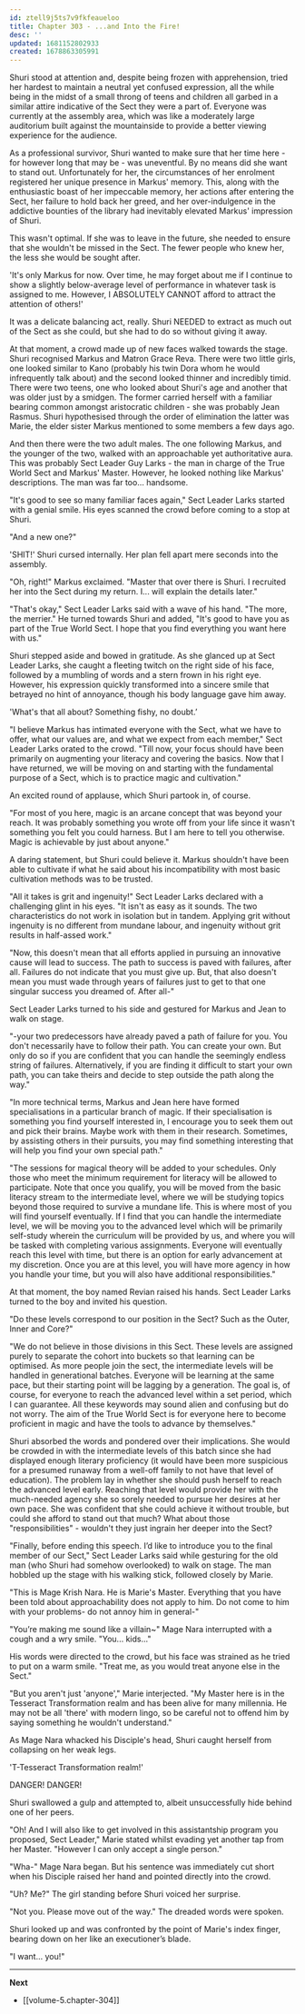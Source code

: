 ```yaml
---
id: ztell9j5ts7v9fkfeaueloo
title: Chapter 303 - ...and Into the Fire!
desc: ''
updated: 1681152802933
created: 1678863305991
---
```


Shuri stood at attention and, despite being frozen with apprehension, tried her hardest to maintain a neutral yet confused expression, all the while being in the midst of a small throng of teens and children all garbed in a similar attire indicative of the Sect they were a part of. Everyone was currently at the assembly area, which was like a moderately large auditorium built against the mountainside to provide a better viewing experience for the audience.

As a professional survivor, Shuri wanted to make sure that her time here - for however long that may be - was uneventful. By no means did she want to stand out. Unfortunately for her, the circumstances of her enrolment registered her unique presence in Markus' memory. This, along with the enthusiastic boast of her impeccable memory, her actions after entering the Sect, her failure to hold back her greed, and her over-indulgence in the addictive bounties of the library had inevitably elevated Markus' impression of Shuri.

This wasn't optimal. If she was to leave in the future, she needed to ensure that she wouldn't be missed in the Sect. The fewer people who knew her, the less she would be sought after.

'It's only Markus for now. Over time, he may forget about me if I continue to show a slightly below-average level of performance in whatever task is assigned to me. However, I ABSOLUTELY CANNOT afford to attract the attention of others!'

It was a delicate balancing act, really. Shuri NEEDED to extract as much out of the Sect as she could, but she had to do so without giving it away.

At that moment, a crowd made up of new faces walked towards the stage. Shuri recognised Markus and Matron Grace Reva. There were two little girls, one looked similar to Kano (probably his twin Dora whom he would infrequently talk about) and the second looked thinner and incredibly timid. There were two teens, one who looked about Shuri's age and another that was older just by a smidgen. The former carried herself with a familiar bearing common amongst aristocratic children - she was probably Jean Rasmus. Shuri hypothesised through the order of elimination the latter was Marie, the elder sister Markus mentioned to some members a few days ago.

And then there were the two adult males. The one following Markus, and the younger of the two, walked with an approachable yet authoritative aura. This was probably Sect Leader Guy Larks - the man in charge of the True World Sect and Markus' Master. However, he looked nothing like Markus' descriptions. The man was far too... handsome.

"It's good to see so many familiar faces again," Sect Leader Larks started with a genial smile. His eyes scanned the crowd before coming to a stop at Shuri.

"And a new one?"

'SHIT!' Shuri cursed internally. Her plan fell apart mere seconds into the assembly.

"Oh, right!" Markus exclaimed. "Master that over there is Shuri. I recruited her into the Sect during my return. I... will explain the details later."

"That's okay," Sect Leader Larks said with a wave of his hand. "The more, the merrier." He turned towards Shuri and added, "It's good to have you as part of the True World Sect. I hope that you find everything you want here with us."

Shuri stepped aside and bowed in gratitude. As she glanced up at Sect Leader Larks, she caught a fleeting twitch on the right side of his face, followed by a mumbling of words and a stern frown in his right eye. However, his expression quickly transformed into a sincere smile that betrayed no hint of annoyance, though his body language gave him away.

'What's that all about? Something fishy, no doubt.’

"I believe Markus has intimated everyone with the Sect, what we have to offer, what our values are, and what we expect from each member," Sect Leader Larks orated to the crowd. "Till now, your focus should have been primarily on augmenting your literacy and covering the basics. Now that I have returned, we will be moving on and starting with the fundamental purpose of a Sect, which is to practice magic and cultivation."

An excited round of applause, which Shuri partook in, of course.

"For most of you here, magic is an arcane concept that was beyond your reach. It was probably something you wrote off from your life since it wasn't something you felt you could harness. But I am here to tell you otherwise. Magic is achievable by just about anyone."

A daring statement, but Shuri could believe it. Markus shouldn't have been able to cultivate if what he said about his incompatibility with most basic cultivation methods was to be trusted.

"All it takes is grit and ingenuity!" Sect Leader Larks declared with a challenging glint in his eyes. "It isn't as easy as it sounds. The two characteristics do not work in isolation but in tandem. Applying grit without ingenuity is no different from mundane labour, and ingenuity without grit results in half-assed work."

"Now, this doesn't mean that all efforts applied in pursuing an innovative cause will lead to success. The path to success is paved with failures, after all. Failures do not indicate that you must give up. But, that also doesn't mean you must wade through years of failures just to get to that one singular success you dreamed of. After all-"

Sect Leader Larks turned to his side and gestured for Markus and Jean to walk on stage.

"-your two predecessors have already paved a path of failure for you. You don't necessarily have to follow their path. You can create your own. But only do so if you are confident that you can handle the seemingly endless string of failures. Alternatively, if you are finding it difficult to start your own path, you can take theirs and decide to step outside the path along the way."

"In more technical terms, Markus and Jean here have formed specialisations in a particular branch of magic. If their specialisation is something you find yourself interested in, I encourage you to seek them out and pick their brains. Maybe work with them in their research. Sometimes, by assisting others in their pursuits, you may find something interesting that will help you find your own special path."

"The sessions for magical theory will be added to your schedules. Only those who meet the minimum requirement for literacy will be allowed to participate. Note that once you qualify, you will be moved from the basic literacy stream to the intermediate level, where we will be studying topics beyond those required to survive a mundane life. This is where most of you will find yourself eventually. If I find that you can handle the intermediate level, we will be moving you to the advanced level which will be primarily self-study wherein the curriculum will be provided by us, and where you will be tasked with completing various assignments. Everyone will eventually reach this level with time, but there is an option for early advancement at my discretion. Once you are at this level, you will have more agency in how you handle your time, but you will also have additional responsibilities."

At that moment, the boy named Revian raised his hands. Sect Leader Larks turned to the boy and invited his question.

"Do these levels correspond to our position in the Sect? Such as the Outer, Inner and Core?"

"We do not believe in those divisions in this Sect. These levels are assigned purely to separate the cohort into buckets so that learning can be optimised. As more people join the sect, the intermediate levels will be handled in generational batches. Everyone will be learning at the same pace, but their starting point will be lagging by a generation. The goal is, of course, for everyone to reach the advanced level within a set period, which I can guarantee. All these keywords may sound alien and confusing but do not worry. The aim of the True World Sect is for everyone here to become proficient in magic and have the tools to advance by themselves."

Shuri absorbed the words and pondered over their implications. She would be crowded in with the intermediate levels of this batch since she had displayed enough literary proficiency (it would have been more suspicious for a presumed runaway from a well-off family to not have that level of education). The problem lay in whether she should push herself to reach the advanced level early. Reaching that level would provide her with the much-needed agency she so sorely needed to pursue her desires at her own pace. She was confident that she could achieve it without trouble, but could she afford to stand out that much? What about those "responsibilities" - wouldn't they just ingrain her deeper into the Sect?

"Finally, before ending this speech. I’d like to introduce you to the final member of our Sect," Sect Leader Larks said while gesturing for the old man (who Shuri had somehow overlooked) to walk on stage. The man hobbled up the stage with his walking stick, followed closely by Marie.

"This is Mage Krish Nara. He is Marie's Master. Everything that you have been told about approachability does not apply to him. Do not come to him with your problems- do not annoy him in general-"

"You’re making me sound like a villain~" Mage Nara interrupted with a cough and a wry smile. "You... kids..."

His words were directed to the crowd, but his face was strained as he tried to put on a warm smile. "Treat me, as you would treat anyone else in the Sect."

"But you aren't just 'anyone'," Marie interjected. "My Master here is in the Tesseract Transformation realm and has been alive for many millennia. He may not be all 'there' with modern lingo, so be careful not to offend him by saying something he wouldn't understand."

As Mage Nara whacked his Disciple's head, Shuri caught herself from collapsing on her weak legs.

'T-Tesseract Transformation realm!'

DANGER! DANGER!

Shuri swallowed a gulp and attempted to, albeit unsuccessfully hide behind one of her peers.

"Oh! And I will also like to get involved in this assistantship program you proposed, Sect Leader," Marie stated whilst evading yet another tap from her Master. "However I can only accept a single person."

"Wha-" Mage Nara began. But his sentence was immediately cut short when his Disciple raised her hand and pointed directly into the crowd.

"Uh? Me?" The girl standing before Shuri voiced her surprise.

"Not you. Please move out of the way." The dreaded words were spoken.

Shuri looked up and was confronted by the point of Marie's index finger, bearing down on her like an executioner’s blade.

"I want... you!"

____

**Next**
* [[volume-5.chapter-304]]